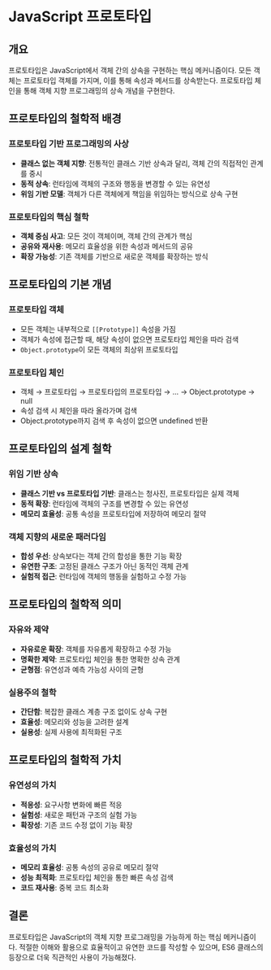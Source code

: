 # JavaScript 프로토타입

## 개요

프로토타입은 JavaScript에서 객체 간의 상속을 구현하는 핵심 메커니즘이다. 모든 객체는 프로토타입 객체를 가지며, 이를 통해 속성과 메서드를 상속받는다. 프로토타입 체인을 통해 객체 지향 프로그래밍의 상속 개념을 구현한다.

## 프로토타입의 철학적 배경

### 프로토타입 기반 프로그래밍의 사상

- **클래스 없는 객체 지향**: 전통적인 클래스 기반 상속과 달리, 객체 간의 직접적인 관계를 중시
- **동적 상속**: 런타임에 객체의 구조와 행동을 변경할 수 있는 유연성
- **위임 기반 모델**: 객체가 다른 객체에게 책임을 위임하는 방식으로 상속 구현

### 프로토타입의 핵심 철학

- **객체 중심 사고**: 모든 것이 객체이며, 객체 간의 관계가 핵심
- **공유와 재사용**: 메모리 효율성을 위한 속성과 메서드의 공유
- **확장 가능성**: 기존 객체를 기반으로 새로운 객체를 확장하는 방식

## 프로토타입의 기본 개념

### 프로토타입 객체

- 모든 객체는 내부적으로 `[[Prototype]]` 속성을 가짐
- 객체가 속성에 접근할 때, 해당 속성이 없으면 프로토타입 체인을 따라 검색
- `Object.prototype`이 모든 객체의 최상위 프로토타입

### 프로토타입 체인

- 객체 → 프로토타입 → 프로토타입의 프로토타입 → ... → Object.prototype → null
- 속성 검색 시 체인을 따라 올라가며 검색
- Object.prototype까지 검색 후 속성이 없으면 undefined 반환

## 프로토타입의 설계 철학

### 위임 기반 상속

- **클래스 기반 vs 프로토타입 기반**: 클래스는 청사진, 프로토타입은 실제 객체
- **동적 확장**: 런타임에 객체의 구조를 변경할 수 있는 유연성
- **메모리 효율성**: 공통 속성을 프로토타입에 저장하여 메모리 절약

### 객체 지향의 새로운 패러다임

- **합성 우선**: 상속보다는 객체 간의 합성을 통한 기능 확장
- **유연한 구조**: 고정된 클래스 구조가 아닌 동적인 객체 관계
- **실험적 접근**: 런타임에 객체의 행동을 실험하고 수정 가능

## 프로토타입의 철학적 의미

### 자유와 제약

- **자유로운 확장**: 객체를 자유롭게 확장하고 수정 가능
- **명확한 제약**: 프로토타입 체인을 통한 명확한 상속 관계
- **균형점**: 유연성과 예측 가능성 사이의 균형

### 실용주의 철학

- **간단함**: 복잡한 클래스 계층 구조 없이도 상속 구현
- **효율성**: 메모리와 성능을 고려한 설계
- **실용성**: 실제 사용에 최적화된 구조

## 프로토타입의 철학적 가치

### 유연성의 가치

- **적응성**: 요구사항 변화에 빠른 적응
- **실험성**: 새로운 패턴과 구조의 실험 가능
- **확장성**: 기존 코드 수정 없이 기능 확장

### 효율성의 가치

- **메모리 효율성**: 공통 속성의 공유로 메모리 절약
- **성능 최적화**: 프로토타입 체인을 통한 빠른 속성 검색
- **코드 재사용**: 중복 코드 최소화

## 결론

프로토타입은 JavaScript의 객체 지향 프로그래밍을 가능하게 하는 핵심 메커니즘이다. 적절한 이해와 활용으로 효율적이고 유연한 코드를 작성할 수 있으며, ES6 클래스의 등장으로 더욱 직관적인 사용이 가능해졌다.
